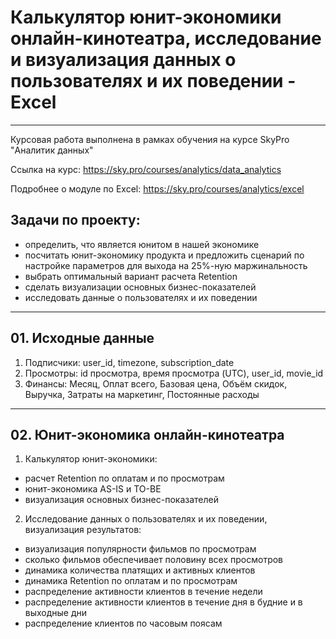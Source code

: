 # Калькулятор юнит-экономики онлайн-кинотеатра, исследование и визуализация данных о пользователях и их поведении - Excel

---

Курсовая работа выполнена в рамках обучения на курсе SkyPro "Аналитик данных"

Ссылка на курс: https://sky.pro/courses/analytics/data_analytics

Подробнее о модуле по Excel: https://sky.pro/courses/analytics/excel

## Задачи по проекту:
- определить, что является юнитом в нашей экономике
- посчитать юнит-экономику продукта и предложить сценарий
по настройке параметров для выхода на 25%-ную маржинальность
- выбрать оптимальный вариант расчета Retention
- сделать визуализации основных бизнес-показателей
- исследовать данные о пользователях и их поведении

---

## 01. Исходные данные

1. Подписчики: user_id, timezone, subscription_date
2. Просмотры: id просмотра, время просмотра (UTC), user_id, movie_id
3. Финансы: Месяц, Оплат всего, Базовая цена, Объём скидок,
Выручка, Затраты на маркетинг, Постоянные расходы

---

## 02. Юнит-экономика онлайн-кинотеатра

1. Калькулятор юнит-экономики:
- расчет Retention по оплатам и по просмотрам
- юнит-экономика AS-IS и TO-BE
- визуализация основных бизнес-показателей
2. Исследование данных о пользователях и их поведении,
визуализация результатов:
- визуализация популярности фильмов по просмотрам
- сколько фильмов обеспечивает половину всех просмотров
- динамика количества платящих и активных клиентов
- динамика Retention по оплатам и по просмотрам
- распределение активности клиентов в течение недели
- распределение активности клиентов в течение дня
в будние и в выходные дни
- распределение клиентов по часовым поясам
